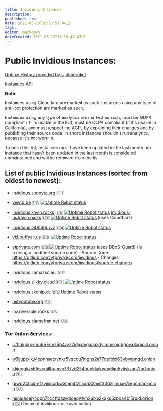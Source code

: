```yaml
---
title: Invidious-Instances
description: 
published: true
date: 2021-05-23T16:58:51.441Z
tags: 
editor: markdown
dateCreated: 2021-05-23T16:58:48.431Z
---
```


# Public Invidious Instances:

[Uptime History provided by Uptimerobot](https://stats.uptimerobot.com/89VnzSKAn)

[Instances API](https://instances.invidio.us/)


**Note:**

Instances using Cloudflare are marked as such. Instances using any type of anti-bot protection are marked as such.

Instances using any type of analytics are marked as such, must be GDPR compliant (if it's usable in the EU), must be CCPA compliant (if it's usable in California), and must respect the AGPL by explaining their changes and by publishing their source code. In short: instances shouldn't run analytics, because it's not worth it.

To be in this list, instances must have been updated in the last month. An instance that hasn't been updated in the last month is considered unmaintained and will be removed from the list.


## List of public Invidious Instances (sorted from oldest to newest):

* [invidious.snopyta.org](https://invidious.snopyta.org/) 🇫🇮

* [yewtu.be](https://yewtu.be) 🇫🇷 [![Uptime Robot status](https://img.shields.io/uptimerobot/status/m783898765-2a4efa67aa8d1c7be6b1dd9d)](https://status.unixfox.eu/783898765)

* [invidious.kavin.rocks](https://invidious.kavin.rocks) 🇮🇳 [![Uptime Robot status](https://img.shields.io/uptimerobot/status/m786132664-f9fa738fba1c4dc2f7364f71)](https://status.kavin.rocks/786132664) [invidious-us.kavin.rocks](https://invidious-us.kavin.rocks) 🇺🇸 [![Uptime Robot status](https://img.shields.io/uptimerobot/status/m788216947-f3f63d30899a10dbe9a0338a)](https://status.kavin.rocks/788216947) (uses Cloudflare)

* [invidious.048596.xyz](https://invidious.048596.xyz/) 🇨🇦 [![Uptime Robot status](https://img.shields.io/uptimerobot/status/m786792286-b5894e4e11c42b8332375076)](https://status.048596.xyz/786792286)

* [vid.puffyan.us](https://vid.puffyan.us) 🇺🇸 [![Uptime Robot status](https://img.shields.io/uptimerobot/status/m786947233-1131c3f67b9a20621b1926d3?style=plastic)](https://stats.uptimerobot.com/n7A08HGVl6/786947233)

* [ytprivate.com](https://ytprivate.com) 🇺🇸 [![Uptime Robot status](https://img.shields.io/uptimerobot/status/m786947505-2a50cf3262906bb28c6cf8fc)](https://status.ytprivate.com/786947505) (uses DDoS-Guard) (is running a modified source code) - Source Code: https://github.com/ytprivatecom/invidious - Changes: https://github.com/ytprivatecom/invidious#source-changes

* [invidious.namazso.eu](https://invidious.namazso.eu) 🇩🇪

* [invidious.silkky.cloud](https://invidious.silkky.cloud) 🇫🇮 [![Uptime Robot status](https://img.shields.io/uptimerobot/status/m787784614-79d1acc4b425d1ed813fc793)](https://status.silkky.cloud/787784614)

* [invidious.exonip.de](https://invidious.exonip.de) 🇩🇪 [Uptime Robot status](https://status.exonip.de/)

* [notyoutube.org](https://notyoutube.org) 🇫🇮

* [inv.riverside.rocks](https://inv.riverside.rocks) 🇺🇸

* [invidious.blamefran.net](https://invidious.blamefran.net) 🇺🇸

### Tor Onion Services:
* [c7hqkpkpemu6e7emz5b4vyz7idjgdvgaaa3dyimmeojqbgpea3xqjoid.onion](http://c7hqkpkpemu6e7emz5b4vyz7idjgdvgaaa3dyimmeojqbgpea3xqjoid.onion)

* [w6ijuptxiku4xpnnaetxvnkc5vqcdu7mgns2u77qefoixi63vbvnpnqd.onion](http://w6ijuptxiku4xpnnaetxvnkc5vqcdu7mgns2u77qefoixi63vbvnpnqd.onion/)

* [kbjggqkzv65ivcqj6bumvp337z6264huv5kpkwuv6gu5yjiskvan7fad.onion](http://kbjggqkzv65ivcqj6bumvp337z6264huv5kpkwuv6gu5yjiskvan7fad.onion/) 🇳🇱

* [grwp24hodrefzvjjuccrkw3mjq4tzhaaq32amf33dzpmuxe7ilepcmad.onion](http://grwp24hodrefzvjjuccrkw3mjq4tzhaaq32amf33dzpmuxe7ilepcmad.onion) 🇺🇸

* [hpniueoejy4opn7bc4ftgazyqjoeqwlvh2uiku2xqku6zpoa4bf5ruid.onion](http://hpniueoejy4opn7bc4ftgazyqjoeqwlvh2uiku2xqku6zpoa4bf5ruid.onion) 🇺🇸 (Onion of invidious-us.kavin.rocks)
